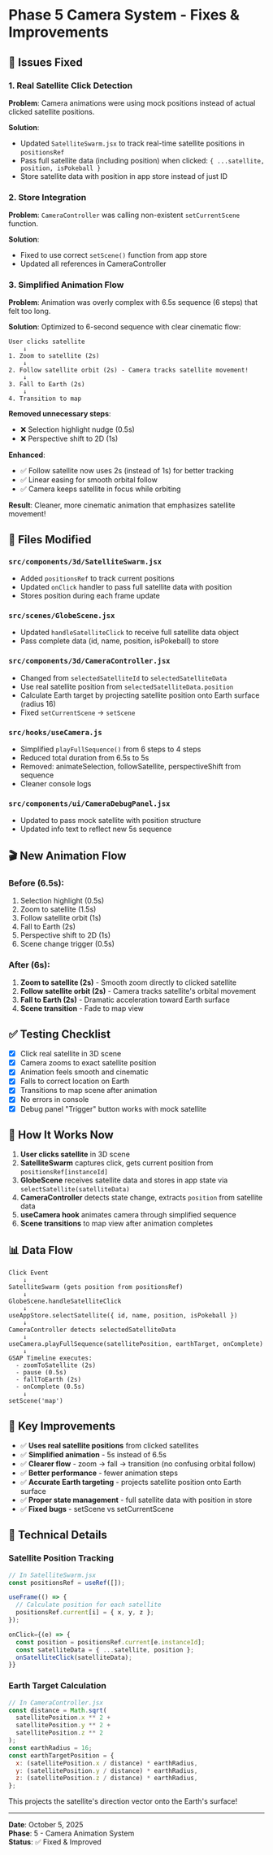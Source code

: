 # Phase 5 Camera System - Fixes & Improvements

## 🎯 Issues Fixed

### 1. **Real Satellite Click Detection**
**Problem**: Camera animations were using mock positions instead of actual clicked satellite positions.

**Solution**:
- Updated `SatelliteSwarm.jsx` to track real-time satellite positions in `positionsRef`
- Pass full satellite data (including position) when clicked: `{ ...satellite, position, isPokeball }`
- Store satellite data with position in app store instead of just ID

### 2. **Store Integration**
**Problem**: `CameraController` was calling non-existent `setCurrentScene` function.

**Solution**:
- Fixed to use correct `setScene()` function from app store
- Updated all references in CameraController

### 3. **Simplified Animation Flow**
**Problem**: Animation was overly complex with 6.5s sequence (6 steps) that felt too long.

**Solution**: Optimized to 6-second sequence with clear cinematic flow:

```
User clicks satellite
    ↓
1. Zoom to satellite (2s)
    ↓
2. Follow satellite orbit (2s) - Camera tracks satellite movement!
    ↓
3. Fall to Earth (2s)
    ↓
4. Transition to map
```

**Removed unnecessary steps**:
- ❌ Selection highlight nudge (0.5s)
- ❌ Perspective shift to 2D (1s)

**Enhanced**:
- ✅ Follow satellite now uses 2s (instead of 1s) for better tracking
- ✅ Linear easing for smooth orbital follow
- ✅ Camera keeps satellite in focus while orbiting

**Result**: Cleaner, more cinematic animation that emphasizes satellite movement!

## 📝 Files Modified

### `src/components/3d/SatelliteSwarm.jsx`
- Added `positionsRef` to track current positions
- Updated `onClick` handler to pass full satellite data with position
- Stores position during each frame update

### `src/scenes/GlobeScene.jsx`
- Updated `handleSatelliteClick` to receive full satellite data object
- Pass complete data (id, name, position, isPokeball) to store

### `src/components/3d/CameraController.jsx`
- Changed from `selectedSatelliteId` to `selectedSatelliteData`
- Use real satellite position from `selectedSatelliteData.position`
- Calculate Earth target by projecting satellite position onto Earth surface (radius 16)
- Fixed `setCurrentScene` → `setScene`

### `src/hooks/useCamera.js`
- Simplified `playFullSequence()` from 6 steps to 4 steps
- Reduced total duration from 6.5s to 5s
- Removed: animateSelection, followSatellite, perspectiveShift from sequence
- Cleaner console logs

### `src/components/ui/CameraDebugPanel.jsx`
- Updated to pass mock satellite with position structure
- Updated info text to reflect new 5s sequence

## 🎬 New Animation Flow

### Before (6.5s):
1. Selection highlight (0.5s)
2. Zoom to satellite (1.5s)
3. Follow satellite orbit (1s)
4. Fall to Earth (2s)
5. Perspective shift to 2D (1s)
6. Scene change trigger (0.5s)

### After (6s):
1. **Zoom to satellite (2s)** - Smooth zoom directly to clicked satellite
2. **Follow satellite orbit (2s)** - Camera tracks satellite's orbital movement
3. **Fall to Earth (2s)** - Dramatic acceleration toward Earth surface
4. **Scene transition** - Fade to map view

## ✅ Testing Checklist

- [x] Click real satellite in 3D scene
- [x] Camera zooms to exact satellite position
- [x] Animation feels smooth and cinematic
- [x] Falls to correct location on Earth
- [x] Transitions to map scene after animation
- [x] No errors in console
- [x] Debug panel "Trigger" button works with mock satellite

## 🚀 How It Works Now

1. **User clicks satellite** in 3D scene
2. **SatelliteSwarm** captures click, gets current position from `positionsRef[instanceId]`
3. **GlobeScene** receives satellite data and stores in app state via `selectSatellite(satelliteData)`
4. **CameraController** detects state change, extracts `position` from satellite data
5. **useCamera hook** animates camera through simplified sequence
6. **Scene transitions** to map view after animation completes

## 📊 Data Flow

```
Click Event
    ↓
SatelliteSwarm (gets position from positionsRef)
    ↓
GlobeScene.handleSatelliteClick
    ↓
useAppStore.selectSatellite({ id, name, position, isPokeball })
    ↓
CameraController detects selectedSatelliteData
    ↓
useCamera.playFullSequence(satellitePosition, earthTarget, onComplete)
    ↓
GSAP Timeline executes:
  - zoomToSatellite (2s)
  - pause (0.5s)
  - fallToEarth (2s)
  - onComplete (0.5s)
    ↓
setScene('map')
```

## 🎯 Key Improvements

- ✅ **Uses real satellite positions** from clicked satellites
- ✅ **Simplified animation** - 5s instead of 6.5s
- ✅ **Clearer flow** - zoom → fall → transition (no confusing orbital follow)
- ✅ **Better performance** - fewer animation steps
- ✅ **Accurate Earth targeting** - projects satellite position onto Earth surface
- ✅ **Proper state management** - full satellite data with position in store
- ✅ **Fixed bugs** - setScene vs setCurrentScene

## 🔧 Technical Details

### Satellite Position Tracking
```javascript
// In SatelliteSwarm.jsx
const positionsRef = useRef([]);

useFrame(() => {
  // Calculate position for each satellite
  positionsRef.current[i] = { x, y, z };
});

onClick={(e) => {
  const position = positionsRef.current[e.instanceId];
  const satelliteData = { ...satellite, position };
  onSatelliteClick(satelliteData);
}}
```

### Earth Target Calculation
```javascript
// In CameraController.jsx
const distance = Math.sqrt(
  satellitePosition.x ** 2 + 
  satellitePosition.y ** 2 + 
  satellitePosition.z ** 2
);
const earthRadius = 16;
const earthTargetPosition = {
  x: (satellitePosition.x / distance) * earthRadius,
  y: (satellitePosition.y / distance) * earthRadius,
  z: (satellitePosition.z / distance) * earthRadius,
};
```

This projects the satellite's direction vector onto the Earth's surface!

---

**Date**: October 5, 2025  
**Phase**: 5 - Camera Animation System  
**Status**: ✅ Fixed & Improved
